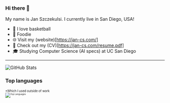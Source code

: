 ### Hi there 👋

My name is Jan Szczekulsi. I currently live in San Diego, USA!

- 🏀 I love basketball
- 🍲 Foodie 
- 🌐 Visit my (website)[https://jan-cs.com/]
- 📜 Check out my (CV)[https://jan-cs.com/resume.pdf]
- 🎓 Studying Computer Science (AI specs) at UC San Diego

---

![GitHub Stats](https://github-readme-stats.vercel.app/api?username=szczekulskij&show_icons=true&bg_color=30,e96443,904e95&title_color=fff&text_color=fff&icon_color=fff&count_private=true)

### Top languages
<sub><sup>*Which I used outside of work<sub><sup>
<br>
![Top Languages](https://github-readme-stats.vercel.app/api/top-langs/?username=szczekulskij&theme=nord&count_private=true&hide=Jupyter%20Notebook)

[github]: https://github.com/diogotcorreia
[website]: https://diogotc.com
[cv]: https://cv.diogotc.com
